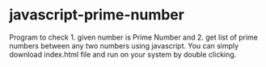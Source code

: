 # javascript-prime-number
Program to check 1. given number is Prime Number and 2. get list of prime numbers between any two numbers using  javascript.
You can simply download index.html file and run on your system by double clicking.

